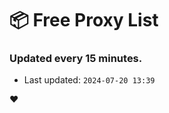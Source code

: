 # :package: Free Proxy List
### Updated every 15 minutes.

- Last updated: `2024-07-20 13:39`

:heart:
